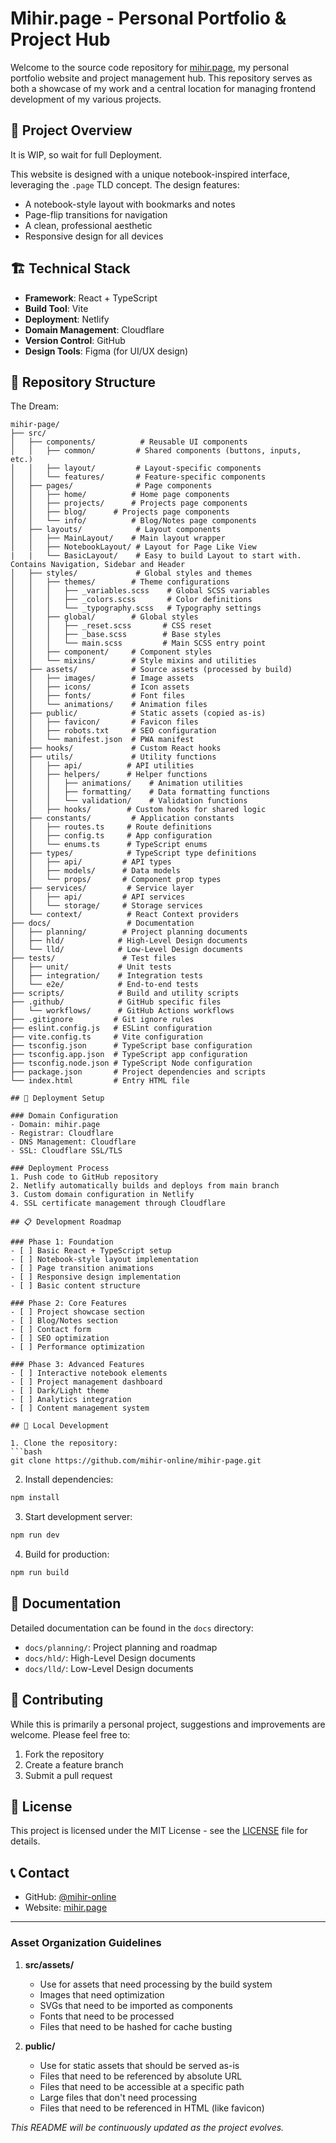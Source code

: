 # Mihir.page - Personal Portfolio & Project Hub

Welcome to the source code repository for [mihir.page](https://mihir.page), my personal portfolio website and project management hub. This repository serves as both a showcase of my work and a central location for managing frontend development of my various projects.

## 🎯 Project Overview


It is WIP, so wait for full Deployment.

This website is designed with a unique notebook-inspired interface, leveraging the `.page` TLD concept. The design features:
- A notebook-style layout with bookmarks and notes
- Page-flip transitions for navigation
- A clean, professional aesthetic
- Responsive design for all devices

## 🏗️ Technical Stack

- **Framework**: React + TypeScript
- **Build Tool**: Vite
- **Deployment**: Netlify
- **Domain Management**: Cloudflare
- **Version Control**: GitHub
- **Design Tools**: Figma (for UI/UX design)

## 📁 Repository Structure

The Dream:
```
mihir-page/
├── src/
│   ├── components/          # Reusable UI components
│   │   ├── common/         # Shared components (buttons, inputs, etc.)
│   │   ├── layout/         # Layout-specific components
│   │   └── features/       # Feature-specific components
│   ├── pages/              # Page components
│   │   ├── home/          # Home page components
│   │   ├── projects/      # Projects page components
│   │   ├── blog/      # Projects page components
│   │   └── info/          # Blog/Notes page components
│   ├── layouts/            # Layout components
│   │   ├── MainLayout/    # Main layout wrapper
│   │   ├── NotebookLayout/ # Layout for Page Like View
|   |   └── BasicLayout/    # Easy to build Layout to start with. Contains Navigation, Sidebar and Header
│   ├── styles/             # Global styles and themes
│   │   ├── themes/        # Theme configurations
│   │   │   ├── _variables.scss    # Global SCSS variables
│   │   │   ├── _colors.scss       # Color definitions
│   │   │   └── _typography.scss   # Typography settings
│   │   ├── global/        # Global styles
│   │   │   ├── _reset.scss       # CSS reset
│   │   │   ├── _base.scss        # Base styles
│   │   │   └── main.scss         # Main SCSS entry point
│   │   ├── component/     # Component styles
│   │   └── mixins/        # Style mixins and utilities
│   ├── assets/            # Source assets (processed by build)
│   │   ├── images/        # Image assets
│   │   ├── icons/         # Icon assets
│   │   ├── fonts/         # Font files
│   │   └── animations/    # Animation files
│   ├── public/            # Static assets (copied as-is)
│   │   ├── favicon/       # Favicon files
│   │   ├── robots.txt     # SEO configuration
│   │   └── manifest.json  # PWA manifest
│   ├── hooks/             # Custom React hooks
│   ├── utils/             # Utility functions
│   │   ├── api/          # API utilities
│   │   ├── helpers/      # Helper functions
│   │   │   ├── animations/    # Animation utilities
│   │   │   ├── formatting/    # Data formatting functions
│   │   │   └── validation/    # Validation functions
│   │   ├── hooks/        # Custom hooks for shared logic
│   ├── constants/         # Application constants
│   │   ├── routes.ts     # Route definitions
│   │   ├── config.ts     # App configuration
│   │   └── enums.ts      # TypeScript enums
│   ├── types/            # TypeScript type definitions
│   │   ├── api/         # API types
│   │   ├── models/      # Data models
│   │   └── props/       # Component prop types
│   ├── services/         # Service layer
│   │   ├── api/         # API services
│   │   └── storage/     # Storage services
│   └── context/          # React Context providers
├── docs/                 # Documentation
│   ├── planning/        # Project planning documents
│   ├── hld/            # High-Level Design documents
│   └── lld/            # Low-Level Design documents
├── tests/               # Test files
│   ├── unit/           # Unit tests
│   ├── integration/    # Integration tests
│   └── e2e/            # End-to-end tests
├── scripts/            # Build and utility scripts
├── .github/            # GitHub specific files
│   └── workflows/      # GitHub Actions workflows
├── .gitignore         # Git ignore rules
├── eslint.config.js   # ESLint configuration
├── vite.config.ts     # Vite configuration
├── tsconfig.json      # TypeScript base configuration
├── tsconfig.app.json  # TypeScript app configuration
├── tsconfig.node.json # TypeScript Node configuration
├── package.json       # Project dependencies and scripts
└── index.html         # Entry HTML file

## 🚀 Deployment Setup

### Domain Configuration
- Domain: mihir.page
- Registrar: Cloudflare
- DNS Management: Cloudflare
- SSL: Cloudflare SSL/TLS

### Deployment Process
1. Push code to GitHub repository
2. Netlify automatically builds and deploys from main branch
3. Custom domain configuration in Netlify
4. SSL certificate management through Cloudflare

## 📋 Development Roadmap

### Phase 1: Foundation
- [ ] Basic React + TypeScript setup
- [ ] Notebook-style layout implementation
- [ ] Page transition animations
- [ ] Responsive design implementation
- [ ] Basic content structure

### Phase 2: Core Features
- [ ] Project showcase section
- [ ] Blog/Notes section
- [ ] Contact form
- [ ] SEO optimization
- [ ] Performance optimization

### Phase 3: Advanced Features
- [ ] Interactive notebook elements
- [ ] Project management dashboard
- [ ] Dark/Light theme
- [ ] Analytics integration
- [ ] Content management system

## 🔧 Local Development

1. Clone the repository:
```bash
git clone https://github.com/mihir-online/mihir-page.git
```

2. Install dependencies:
```bash
npm install
```

3. Start development server:
```bash
npm run dev
```

4. Build for production:
```bash
npm run build
```

## 📝 Documentation

Detailed documentation can be found in the `docs` directory:
- `docs/planning/`: Project planning and roadmap
- `docs/hld/`: High-Level Design documents
- `docs/lld/`: Low-Level Design documents

## 🤝 Contributing

While this is primarily a personal project, suggestions and improvements are welcome. Please feel free to:
1. Fork the repository
2. Create a feature branch
3. Submit a pull request

## 📄 License

This project is licensed under the MIT License - see the [LICENSE](LICENSE) file for details.

## 📞 Contact

- GitHub: [@mihir-online](https://github.com/mihir-online)
- Website: [mihir.page](https://mihir.page)

---


### Asset Organization Guidelines

1. **src/assets/**
   - Use for assets that need processing by the build system
   - Images that need optimization
   - SVGs that need to be imported as components
   - Fonts that need to be processed
   - Files that need to be hashed for cache busting

2. **public/**
   - Use for static assets that should be served as-is
   - Files that need to be referenced by absolute URL
   - Files that need to be accessible at a specific path
   - Large files that don't need processing
   - Files that need to be referenced in HTML (like favicon)


*This README will be continuously updated as the project evolves.*
